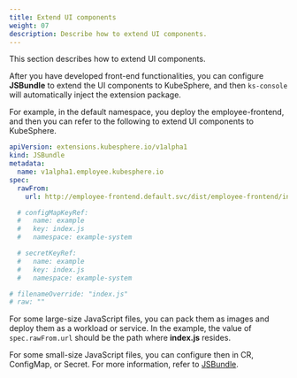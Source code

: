 ```yaml
---
title: Extend UI components
weight: 07
description: Describe how to extend UI components.
---
```


This section describes how to extend UI components.

After you have developed front-end functionalities, you can configure **JSBundle** to extend the UI components to KubeSphere, and then `ks-console` will automatically inject the extension package.

For example, in the default namespace, you deploy the employee-frontend, and then you can refer to the following to extend UI components to KubeSphere.

```yaml
apiVersion: extensions.kubesphere.io/v1alpha1
kind: JSBundle
metadata:
  name: v1alpha1.employee.kubesphere.io
spec:
  rawFrom:
    url: http://employee-frontend.default.svc/dist/employee-frontend/index.js

  # configMapKeyRef:
  #   name: example
  #   key: index.js
  #   namespace: example-system

  # secretKeyRef:
  #   name: example
  #   key: index.js
  #   namespace: example-system

# filenameOverride: "index.js"
# raw: ""
```

For some large-size JavaScript files, you can pack them as images and deploy them as a workload or service. In the example, the value of `spec.rawFrom.url` should be the path where **index.js** resides.

For some small-size JavaScript files, you can configure then in CR, ConfigMap, or Secret. For more information, refer to [JSBundle](https://dev-guide.kubesphere.io/extension-dev-guide/en/architecture/backend-extension-architecture/).
